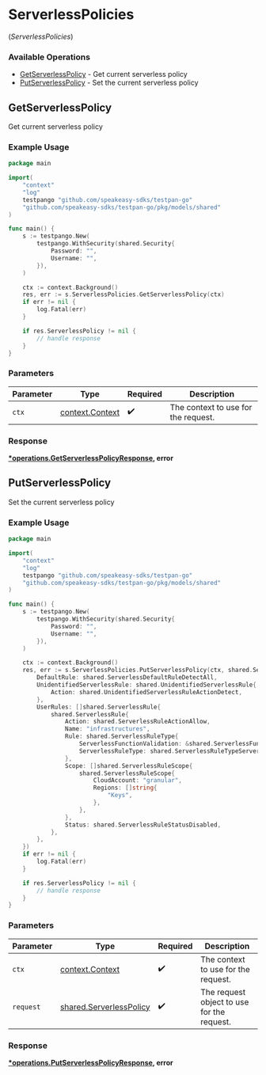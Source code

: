 # ServerlessPolicies
(*ServerlessPolicies*)

### Available Operations

* [GetServerlessPolicy](#getserverlesspolicy) - Get current serverless policy
* [PutServerlessPolicy](#putserverlesspolicy) - Set the current serverless policy

## GetServerlessPolicy

Get current serverless policy

### Example Usage

```go
package main

import(
	"context"
	"log"
	testpango "github.com/speakeasy-sdks/testpan-go"
	"github.com/speakeasy-sdks/testpan-go/pkg/models/shared"
)

func main() {
    s := testpango.New(
        testpango.WithSecurity(shared.Security{
            Password: "",
            Username: "",
        }),
    )

    ctx := context.Background()
    res, err := s.ServerlessPolicies.GetServerlessPolicy(ctx)
    if err != nil {
        log.Fatal(err)
    }

    if res.ServerlessPolicy != nil {
        // handle response
    }
}
```

### Parameters

| Parameter                                             | Type                                                  | Required                                              | Description                                           |
| ----------------------------------------------------- | ----------------------------------------------------- | ----------------------------------------------------- | ----------------------------------------------------- |
| `ctx`                                                 | [context.Context](https://pkg.go.dev/context#Context) | :heavy_check_mark:                                    | The context to use for the request.                   |


### Response

**[*operations.GetServerlessPolicyResponse](../../models/operations/getserverlesspolicyresponse.md), error**


## PutServerlessPolicy

Set the current serverless policy

### Example Usage

```go
package main

import(
	"context"
	"log"
	testpango "github.com/speakeasy-sdks/testpan-go"
	"github.com/speakeasy-sdks/testpan-go/pkg/models/shared"
)

func main() {
    s := testpango.New(
        testpango.WithSecurity(shared.Security{
            Password: "",
            Username: "",
        }),
    )

    ctx := context.Background()
    res, err := s.ServerlessPolicies.PutServerlessPolicy(ctx, shared.ServerlessPolicy{
        DefaultRule: shared.ServerlessDefaultRuleDetectAll,
        UnidentifiedServerlessRule: shared.UnidentifiedServerlessRule{
            Action: shared.UnidentifiedServerlessRuleActionDetect,
        },
        UserRules: []shared.ServerlessRule{
            shared.ServerlessRule{
                Action: shared.ServerlessRuleActionAllow,
                Name: "infrastructures",
                Rule: shared.ServerlessRuleType{
                    ServerlessFunctionValidation: &shared.ServerlessFunctionValidation{},
                    ServerlessRuleType: shared.ServerlessRuleTypeServerlessRuleTypeFunctionAnyServerlessRuleType,
                },
                Scope: []shared.ServerlessRuleScope{
                    shared.ServerlessRuleScope{
                        CloudAccount: "granular",
                        Regions: []string{
                            "Keys",
                        },
                    },
                },
                Status: shared.ServerlessRuleStatusDisabled,
            },
        },
    })
    if err != nil {
        log.Fatal(err)
    }

    if res.ServerlessPolicy != nil {
        // handle response
    }
}
```

### Parameters

| Parameter                                                          | Type                                                               | Required                                                           | Description                                                        |
| ------------------------------------------------------------------ | ------------------------------------------------------------------ | ------------------------------------------------------------------ | ------------------------------------------------------------------ |
| `ctx`                                                              | [context.Context](https://pkg.go.dev/context#Context)              | :heavy_check_mark:                                                 | The context to use for the request.                                |
| `request`                                                          | [shared.ServerlessPolicy](../../models/shared/serverlesspolicy.md) | :heavy_check_mark:                                                 | The request object to use for the request.                         |


### Response

**[*operations.PutServerlessPolicyResponse](../../models/operations/putserverlesspolicyresponse.md), error**

